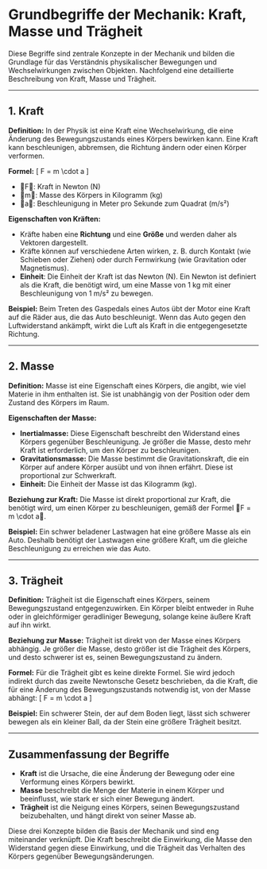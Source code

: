 # Grundbegriffe der Mechanik: Kraft, Masse und Trägheit

Diese Begriffe sind zentrale Konzepte in der Mechanik und bilden die Grundlage für das Verständnis physikalischer Bewegungen und Wechselwirkungen zwischen Objekten. Nachfolgend eine detaillierte Beschreibung von Kraft, Masse und Trägheit.

---

## 1. Kraft

**Definition:** In der Physik ist eine Kraft eine Wechselwirkung, die eine Änderung des Bewegungszustands eines Körpers bewirken kann. Eine Kraft kann beschleunigen, abbremsen, die Richtung ändern oder einen Körper verformen.

**Formel:**
\[
F = m \cdot a
\]
- F: Kraft in Newton (N)
- m: Masse des Körpers in Kilogramm (kg)
- a: Beschleunigung in Meter pro Sekunde zum Quadrat (m/s²)

**Eigenschaften von Kräften:**
- Kräfte haben eine **Richtung** und eine **Größe** und werden daher als Vektoren dargestellt.
- Kräfte können auf verschiedene Arten wirken, z. B. durch Kontakt (wie Schieben oder Ziehen) oder durch Fernwirkung (wie Gravitation oder Magnetismus).
- **Einheit**: Die Einheit der Kraft ist das Newton (N). Ein Newton ist definiert als die Kraft, die benötigt wird, um eine Masse von 1 kg mit einer Beschleunigung von 1 m/s² zu bewegen.

**Beispiel:** Beim Treten des Gaspedals eines Autos übt der Motor eine Kraft auf die Räder aus, die das Auto beschleunigt. Wenn das Auto gegen den Luftwiderstand ankämpft, wirkt die Luft als Kraft in die entgegengesetzte Richtung.

---

## 2. Masse

**Definition:** Masse ist eine Eigenschaft eines Körpers, die angibt, wie viel Materie in ihm enthalten ist. Sie ist unabhängig von der Position oder dem Zustand des Körpers im Raum.

**Eigenschaften der Masse:**
- **Inertialmasse:** Diese Eigenschaft beschreibt den Widerstand eines Körpers gegenüber Beschleunigung. Je größer die Masse, desto mehr Kraft ist erforderlich, um den Körper zu beschleunigen.
- **Gravitationsmasse:** Die Masse bestimmt die Gravitationskraft, die ein Körper auf andere Körper ausübt und von ihnen erfährt. Diese ist proportional zur Schwerkraft.
- **Einheit:** Die Einheit der Masse ist das Kilogramm (kg).

**Beziehung zur Kraft:** Die Masse ist direkt proportional zur Kraft, die benötigt wird, um einen Körper zu beschleunigen, gemäß der Formel F = m \cdot a.

**Beispiel:** Ein schwer beladener Lastwagen hat eine größere Masse als ein Auto. Deshalb benötigt der Lastwagen eine größere Kraft, um die gleiche Beschleunigung zu erreichen wie das Auto.

---

## 3. Trägheit

**Definition:** Trägheit ist die Eigenschaft eines Körpers, seinem Bewegungszustand entgegenzuwirken. Ein Körper bleibt entweder in Ruhe oder in gleichförmiger geradliniger Bewegung, solange keine äußere Kraft auf ihn wirkt.

**Beziehung zur Masse:** Trägheit ist direkt von der Masse eines Körpers abhängig. Je größer die Masse, desto größer ist die Trägheit des Körpers, und desto schwerer ist es, seinen Bewegungszustand zu ändern.

**Formel:** Für die Trägheit gibt es keine direkte Formel. Sie wird jedoch indirekt durch das zweite Newtonsche Gesetz beschrieben, da die Kraft, die für eine Änderung des Bewegungszustands notwendig ist, von der Masse abhängt:
\[
F = m \cdot a
\]

**Beispiel:** Ein schwerer Stein, der auf dem Boden liegt, lässt sich schwerer bewegen als ein kleiner Ball, da der Stein eine größere Trägheit besitzt.

---

## Zusammenfassung der Begriffe
- **Kraft** ist die Ursache, die eine Änderung der Bewegung oder eine Verformung eines Körpers bewirkt.
- **Masse** beschreibt die Menge der Materie in einem Körper und beeinflusst, wie stark er sich einer Bewegung ändert.
- **Trägheit** ist die Neigung eines Körpers, seinen Bewegungszustand beizubehalten, und hängt direkt von seiner Masse ab.

Diese drei Konzepte bilden die Basis der Mechanik und sind eng miteinander verknüpft. Die Kraft beschreibt die Einwirkung, die Masse den Widerstand gegen diese Einwirkung, und die Trägheit das Verhalten des Körpers gegenüber Bewegungsänderungen.